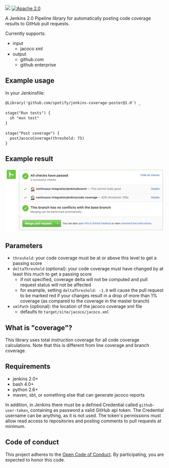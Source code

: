 ![](https://img.shields.io/badge/development%20status-alpha-yellow.svg) [![Apache 2.0](https://img.shields.io/badge/license-Apache%20License%202.0-blue.svg)](http://www.apache.org/licenses/LICENSE-2.0)

A Jenkins 2.0 Pipeline library for automatically posting code coverage results to GitHub pull requests.

Currently supports:
 * input
   * jacoco xml
 * output
   * github.com
   * github enterprise

## Example usage
In your Jenkinsfile:
```
@Library('github.com/spotify/jenkins-coverage-poster@1.0') _

stage("Run tests") {
  sh "mvn test"
}

stage("Post coverage") {
  postJacocoCoverage(threshold: 75)
}
```

## Example result

<img src="./coverage_pass.png" width="700" />

## Parameters
 * `threshold`: your code coverage must be at or above this level to get a passing score
 * `deltaThreshold` (optional): your code coverage must have changed by at least this much to get a passing score
   * if not specified, coverage delta will not be computed and pull request status will not be affected
   * for example, setting `deltaThreshold: -1.0` will cause the pull request to be marked red if your changes result in a drop of more than 1% coverage (as compared to the coverage in the master branch)
 * `xmlPath` (optional): the location of the jacoco coverage xml file
   * defaults to `target/site/jacoco/jacoco.xml`

## What is "coverage"?
This library uses total *instruction* coverage for all code coverage calculations. Note that this is different from line coverage and branch coverage.

## Requirements
 * jenkins 2.0+
 * bash 4.0+
 * python 2.6+
 * maven, sbt, or something else that can generate jacoco reports
 
In addition, in Jenkins there must be a defined Credential called `github-user-token`, containing as password a valid GitHub api token. The Credential username can be anything, as it is not used. The token's permissions must allow read access to repositories and posting comments to pull requests at minimum.

## Code of conduct
This project adheres to the [Open Code of Conduct][code-of-conduct]. By participating, you are expected to honor this code.

[code-of-conduct]: https://github.com/spotify/code-of-conduct/blob/master/code-of-conduct.md
